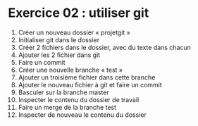 # Exercice 02 : utiliser git

1. Créer un nouveau dossier « projetgit »
2. Initialiser git dans le dossier
3. Créer 2 fichiers dans le dossier, avec du texte dans chacun
4. Ajouter les 2 fichier dans git
5. Faire un commit
6. Créer une nouvelle branche « test »
7. Ajouter un troisième fichier dans cette branche
8. Ajouter le nouveau fichier à git et faire un commit
9. Basculer sur la branche master
10. Inspecter le contenu du dossier de travail
11. Faire un merge de la branche test
12. Inspecter de nouveau le contenu du dossier
